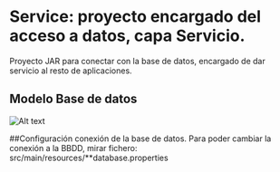 # Service: proyecto encargado del acceso a datos, capa Servicio.

Proyecto JAR para conectar con la base de datos, encargado de dar servicio al resto de aplicaciones.

## Modelo Base de datos
![Alt text](https://github.com/ipartek/java_2018_0508/blob/ainaraGoitia/youtube/service/screenshot-bbdd.PNG)

##Configuración conexión de la base de datos.
	Para poder cambiar la conexión a la BBDD, mirar fichero:
	src/main/resources/**database.properties


